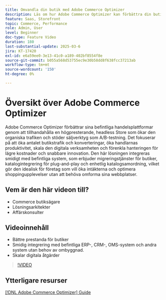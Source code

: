 ```yaml
---
title: Omvandla din butik med Adobe Commerce Optimizer
description: Läs om hur Adobe Commerce Optimizer kan förbättra din butik med höga prestanda, ökad trafik och smidig integrering.
feature: Saas, Storefront
topic: Commerce, Performance
role: Admin, User
level: Beginner
doc-type: Feature Video
duration: 180
last-substantial-update: 2025-03-6
jira: KT-17420
exl-id: e6a59ee0-3e13-41c0-a189-402bf8554f8e
source-git-commit: b055a568d53755ec9e30b58dd8f638fcc37213ab
workflow-type: tm+mt
source-wordcount: '150'
ht-degree: 0%

---
```


# Översikt över Adobe Commerce Optimizer

Adobe Commerce Optimizer förbättrar sina befintliga handelsplattformar genom att tillhandahålla en högpresterande, headless Store som ökar den organiska trafiken och stöder säljverktyg som A/B-testning. Det fokuserar på att öka antalet butikstrafik och konverteringar, öka handlarnas produktivitet, skala den digitala verksamheten och förenkla hanteringen för lägre kostnader och snabbare innovation. Den här lösningen integreras smidigt med befintliga system, som erbjuder migreringstjänster för butiker, katalogintegrering för plug-and-play och enhetlig katalogsamordning, vilket gör den idealisk för företag som vill öka intäkterna och optimera shoppingupplevelser utan att behöva omforma sina webbplatser.

## Vem är den här videon till?

* Commerce butiksägare
* Lösningsarkitekter
* Affärskonsulter

## Videoinnehåll

* Bättre prestanda för butiker
* Smidig integrering med befintliga ERP-, CRM-, OMS-system och andra system utan behov av ombyggnad.
* Skalar digitala åtgärder

>[!VIDEO](https://video.tv.adobe.com/v/3450226?learn=on)

## Ytterligare resurser

[[!DNL Adobe Commerce Optimizer] Guide](https://experienceleague.adobe.com/sv/docs/commerce/optimizer/overview)

